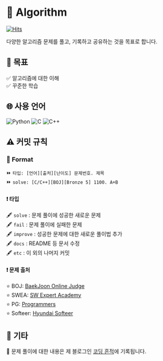 # 🧠 Algorithm

[![Hits](https://hits.seeyoufarm.com/api/count/incr/badge.svg?url=https%3A%2F%2Fgithub.com%2Flunamundus%2Falgorithm.git&count_bg=%2300A0FF&title_bg=%23555555&icon=github.svg&icon_color=%23E7E7E7&title=algorithm&edge_flat=true)](https://hits.seeyoufarm.com)

다양한 알고리즘 문제를 풀고, 기록하고 공유하는 것을 목표로 합니다.

## 👊 목표

✅ 알고리즘에 대한 이해  
✅ 꾸준한 학습

## 🌐 사용 언어

![Python](https://img.shields.io/badge/-Python-3776AB?style=for-the-badge&logo=Python&logoColor=white) 
![C](https://img.shields.io/badge/c-%2300599C.svg?style=for-the-badge&logo=c&logoColor=white) 
![C++](https://img.shields.io/badge/c++-%2300599C.svg?style=for-the-badge&logo=c%2B%2B&logoColor=white)

## ⚠️ 커밋 규칙

### 📝 Format

⏩ `타입: [언어][출처][난이도] 문제번호. 제목`  
⏩ `solve: [C/C++][BOJ][Bronze 5] 1100. A+B`

#### ❗ 타입

🖋️ `solve` : 문제 풀이에 성공한 새로운 문제  
🖋️ `fail` : 문제 풀이에 실패한 문제  
🖋️ `improve` : 성공한 문제에 대한 새로운 풀이법 추가  
🖋️ `docs` : README 등 문서 수정  
🖋️ `etc` : 이 외의 나머지 커밋

#### ❗ 문제 출처

⭐ BOJ: [BaekJoon Online Judge](https://www.acmicpc.net/)  
⭐ SWEA: [SW Expert Academy](https://swexpertacademy.com/main/main.do)  
⭐ PG: [Programmers](https://school.programmers.co.kr/learn/challenges?order=recent)  
⭐ Softeer: [Hyundai Softeer](https://softeer.ai/practice)

## 📘 기타

📘 문제 풀이에 대한 내용은 제 블로그인 [코딩 흔적](https://luna-devstory.tistory.com/)에 기록됩니다.
